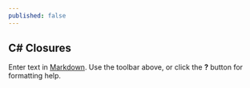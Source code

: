 ```yaml
---
published: false
---
```


## C# Closures

Enter text in [Markdown](http://daringfireball.net/projects/markdown/). Use the toolbar above, or click the **?** button for formatting help.
